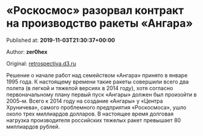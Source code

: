 
# «Роскосмос» разорвал контракт на производство ракеты «Ангара»

Published at: **2019-11-03T21:30:37+00:00**

Author: **zer0hex**

Original: [retrospectiva.d3.ru](https://retrospectiva.d3.ru/roskosmos-razorval-kontrakt-na-proizvodstvo-rakety-angara-1871482/)

Решение о начале работ над семейством «Ангара» принято в январе 1995 года. К настоящему времени такие ракеты совершили всего два полета (в легкой и тяжелой версиях в 2014 году), хотя согласно первоначальному плану первый пуск «Ангары» должен был произойти в 2005–м. Всего к 2014 году на создание «Ангары» у «Центра Хруничева», самого проблемного предприятия «Роскосмоса», ушло около трех миллиардов долларов. В настоящее время долговая нагрузка производителя российских тяжелых ракет превышает 80 миллиардов рублей.
